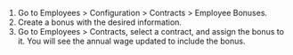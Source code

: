 1. Go to Employees > Configuration > Contracts > Employee Bonuses.
2. Create a bonus with the desired information.
3. Go to Employees > Contracts, select a contract, and assign the bonus to it.
You will see the annual wage updated to include the bonus.